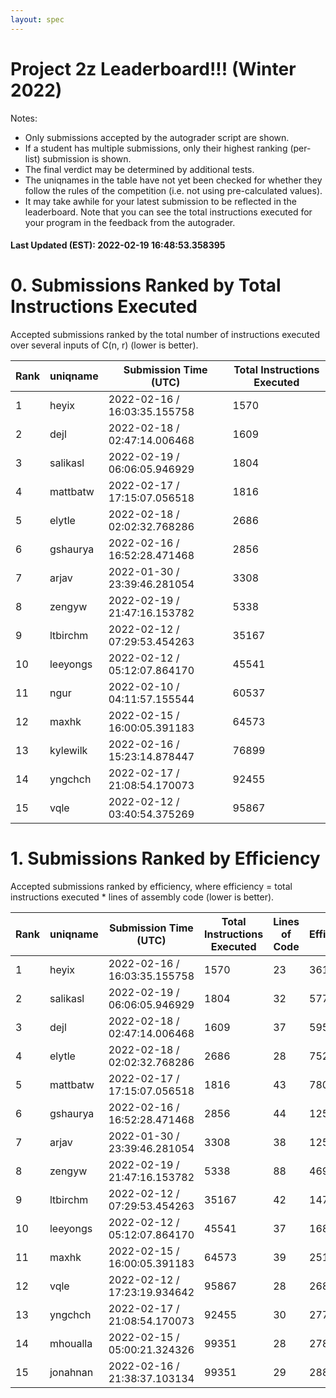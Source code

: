 ```yaml
---
layout: spec
---
```


Project 2z Leaderboard!!! (Winter 2022)
==============================
Notes:
- Only submissions accepted by the autograder script are shown.
- If a student has multiple submissions, only their highest ranking (per-list) submission is shown.
- The final verdict may be determined by additional tests.
- The uniqnames in the table have not yet been checked for whether they follow the rules of the competition (i.e. not using pre-calculated values).
- It may take awhile for your latest submission to be reflected in the leaderboard. Note that you can see the total instructions executed for your program in the feedback from the autograder.


#### Last Updated (EST): 2022-02-19 16:48:53.358395

# 0. Submissions Ranked by Total Instructions Executed
Accepted submissions ranked by the total number of instructions executed over several inputs of C(n, r) (lower is better).

| Rank  | uniqname | Submission Time (UTC) | Total Instructions Executed |
|---|---|---|---|
| 1 | heyix | 2022-02-16 / 16:03:35.155758 | 1570 |
| 2 | dejl | 2022-02-18 / 02:47:14.006468 | 1609 |
| 3 | salikasl | 2022-02-19 / 06:06:05.946929 | 1804 |
| 4 | mattbatw | 2022-02-17 / 17:15:07.056518 | 1816 |
| 5 | elytle | 2022-02-18 / 02:02:32.768286 | 2686 |
| 6 | gshaurya | 2022-02-16 / 16:52:28.471468 | 2856 |
| 7 | arjav | 2022-01-30 / 23:39:46.281054 | 3308 |
| 8 | zengyw | 2022-02-19 / 21:47:16.153782 | 5338 |
| 9 | ltbirchm | 2022-02-12 / 07:29:53.454263 | 35167 |
| 10 | leeyongs | 2022-02-12 / 05:12:07.864170 | 45541 |
| 11 | ngur | 2022-02-10 / 04:11:57.155544 | 60537 |
| 12 | maxhk | 2022-02-15 / 16:00:05.391183 | 64573 |
| 13 | kylewilk | 2022-02-16 / 15:23:14.878447 | 76899 |
| 14 | yngchch | 2022-02-17 / 21:08:54.170073 | 92455 |
| 15 | vqle | 2022-02-12 / 03:40:54.375269 | 95867 |


# 1. Submissions Ranked by Efficiency
Accepted submissions ranked by efficiency, where efficiency = total instructions executed * lines of assembly code (lower is better).

| Rank  | uniqname | Submission Time (UTC) | Total Instructions Executed |Lines of Code | Efficiency |
|---|---|---|---|---|---|
| 1 | heyix | 2022-02-16 / 16:03:35.155758 | 1570 | 23 | 36110 |
| 2 | salikasl | 2022-02-19 / 06:06:05.946929 | 1804 | 32 | 57728 |
| 3 | dejl | 2022-02-18 / 02:47:14.006468 | 1609 | 37 | 59533 |
| 4 | elytle | 2022-02-18 / 02:02:32.768286 | 2686 | 28 | 75208 |
| 5 | mattbatw | 2022-02-17 / 17:15:07.056518 | 1816 | 43 | 78088 |
| 6 | gshaurya | 2022-02-16 / 16:52:28.471468 | 2856 | 44 | 125664 |
| 7 | arjav | 2022-01-30 / 23:39:46.281054 | 3308 | 38 | 125704 |
| 8 | zengyw | 2022-02-19 / 21:47:16.153782 | 5338 | 88 | 469744 |
| 9 | ltbirchm | 2022-02-12 / 07:29:53.454263 | 35167 | 42 | 1477014 |
| 10 | leeyongs | 2022-02-12 / 05:12:07.864170 | 45541 | 37 | 1685017 |
| 11 | maxhk | 2022-02-15 / 16:00:05.391183 | 64573 | 39 | 2518347 |
| 12 | vqle | 2022-02-12 / 17:23:19.934642 | 95867 | 28 | 2684276 |
| 13 | yngchch | 2022-02-17 / 21:08:54.170073 | 92455 | 30 | 2773650 |
| 14 | mhoualla | 2022-02-15 / 05:00:21.324326 | 99351 | 28 | 2781828 |
| 15 | jonahnan | 2022-02-16 / 21:38:37.103134 | 99351 | 29 | 2881179 |

